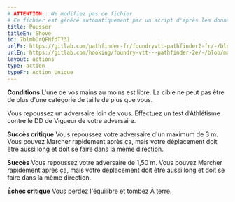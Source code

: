 ```yaml
---
# ATTENTION : Ne modifiez pas ce fichier
# Ce fichier est généré automatiquement par un script d'après les données du module Foundry VTT officiel et de sa traduction
title: Pousser
titleEn: Shove
id: 7blmbDrQFNfdT731
urlFr: https://gitlab.com/pathfinder-fr/foundryvtt-pathfinder2-fr/-/blob/master/data/actions/7blmbDrQFNfdT731.htm
urlEn: https://gitlab.com/hooking/foundry-vtt---pathfinder-2e/-/blob/master/packs/data/actions.db/shove.json
layout: actions
type: action
typeFr: Action Unique
---
```

**Conditions** L'une de vos mains au moins est libre. La cible ne peut pas être de plus d'une catégorie de taille de plus que vous.

Vous repoussez un adversaire loin de vous. Effectuez un test d’<span data-pf2-action="shove" data-pf2-glyph="A">Athlétisme</pf2-action> contre le DD de Vigueur de votre adversaire.

**Succès critique** Vous repoussez votre adversaire d'un maximum de 3 m. Vous pouvez Marcher rapidement après ça, mais votre déplacement doit être aussi long et doit se faire dans la même direction.

**Succès** Vous repoussez votre adversaire de 1,50 m. Vous pouvez Marcher rapidement après ça, mais votre déplacement doit être aussi long et doit se faire dans la même direction.

**Échec critique** Vous perdez l'équilibre et tombez [À terre](../conditions/à-terre.html).
